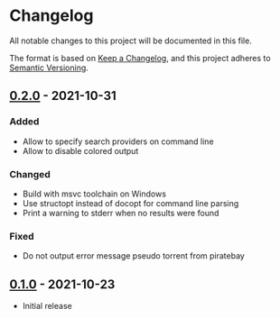 # Changelog
All notable changes to this project will be documented in this file.

The format is based on [Keep a Changelog](https://keepachangelog.com/en/1.0.0/),
and this project adheres to [Semantic Versioning](https://semver.org/spec/v2.0.0.html).

## [0.2.0] - 2021-10-31

### Added 

 * Allow to specify search providers on command line
 * Allow to disable colored output

### Changed

 * Build with msvc toolchain on Windows
 * Use structopt instead of docopt for command line parsing
 * Print a warning to stderr when no results were found

### Fixed

 * Do not output error message pseudo torrent from piratebay

## [0.1.0] - 2021-10-23

 * Initial release


[Unreleased]: https://github.com/rnestler/rust-torrent-search/compare/v0.2.0...HEAD
[0.2.0]: https://github.com/rnestler/rust-torrent-search/compare/v0.1.0...v0.2.0
[0.1.0]: https://github.com/rnestler/rust-torrent-search/releases/tag/v0.1.0
